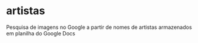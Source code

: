 artistas
========

Pesquisa de imagens no Google a partir de nomes de artistas armazenados em planilha do Google Docs
